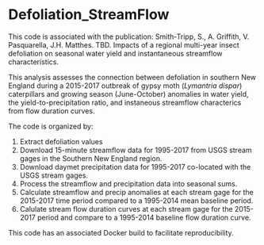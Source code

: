 # Defoliation_StreamFlow

This code is associated with the publication: Smith-Tripp, S., A. Griffith, V. Pasquarella, J.H. Matthes. TBD. Impacts of a regional multi-year insect defoliation on seasonal water yield and instantaneous streamflow characteristics.

This analysis assesses the connection between defoliation in southern New England during a 2015-2017 outbreak of gypsy moth (*Lymantria dispar*) caterpillars and growing season (June-October) anomalies in water yield, the yield-to-precipitation ratio, and instaneous streamflow characterics from flow duration curves.

The code is organized by: 
1. Extract defoliation values 
2. Download 15-minute streamflow data for 1995-2017 from USGS stream gages in the Southern New England region. 
3. Download daymet precipitation data for 1995-2017 co-located with the USGS stream gages.
4. Process the streamflow and precipitation data into seasonal sums.
5. Calculate streamflow and precip anomalies at each stream gage for the 2015-2017 time period compared to a 1995-2014 mean baseline period.
6. Calulate stream flow duration curves at each stream gage for the 2015-2017 period and compare to a 1995-2014 baseline flow duration curve.

This code has an associated Docker build to facilitate reproducibility. 
